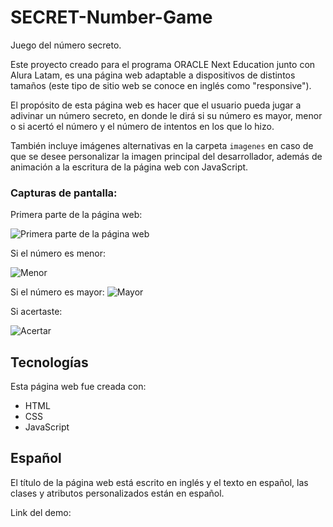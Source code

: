 # SECRET-Number-Game
Juego del número secreto.

Este proyecto creado para el programa ORACLE Next Education junto con Alura Latam, es una página web adaptable a dispositivos de distintos tamaños (este tipo de sitio web se conoce en inglés como "responsive"). 

El propósito de esta página web es hacer que el usuario pueda jugar a adivinar un número secreto, en donde le dirá si su número es mayor, menor o si acertó el número y el número de intentos en los que lo hizo.

También incluye imágenes alternativas en la carpeta `imagenes` en caso de que se desee personalizar la imagen principal del desarrollador, además de animación a la escritura de la página web con JavaScript.

### Capturas de pantalla:

Primera parte de la página web:

![Primera parte de la página web](img/secret-number-game-main.png) 

Si el número es menor:

![Menor](img/secret-number-game-menor.png)

Si el número es mayor:
![Mayor](img/secret-number-game-mayor.png)

Si acertaste:

![Acertar](img/secret-number-game-acertaste.png)

## Tecnologías

Esta página web fue creada con:

* HTML
* CSS
* JavaScript 


## Español

El título de la página web está escrito en inglés y el texto en español, las clases y atributos personalizados están en español.

Link del demo:




